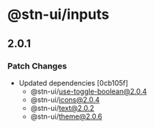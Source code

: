 # @stn-ui/inputs

## 2.0.1

### Patch Changes

- Updated dependencies [0cb105f]
  - @stn-ui/use-toggle-boolean@2.0.4
  - @stn-ui/icons@2.0.4
  - @stn-ui/text@2.0.2
  - @stn-ui/theme@2.0.6
